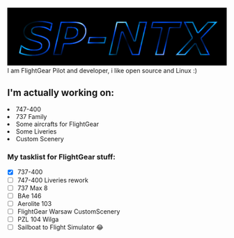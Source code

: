 ![image](SP-NTX-logotype.png)
I am FlightGear Pilot and developer, i like open source and Linux :)
## I'm actually working on:
<li>747-400</li>
<li>737 Family</li>
<li>Some aircrafts for FlightGear</li>
<li>Some Liveries</li>
<li>Custom Scenery</li>

### My tasklist for FlightGear stuff:

- [x] 737-400
- [ ] 747-400 Liveries rework
- [ ] 737 Max 8
- [ ] BAe 146
- [ ] Aerolite 103
- [ ] FlightGear Warsaw CustomScenery
- [ ] PZL 104 Wilga
- [ ] Sailboat to Flight Simulator :joy:
